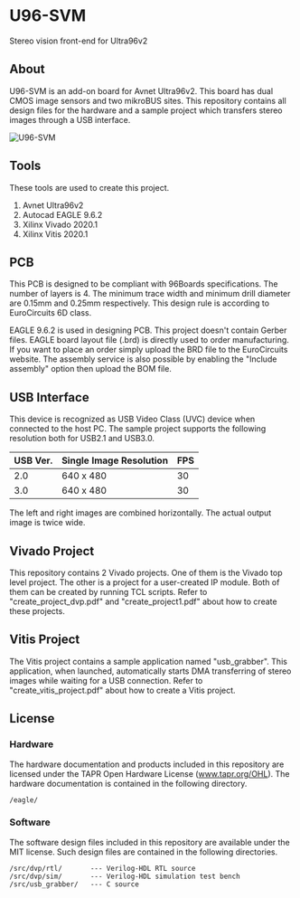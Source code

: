 # U96-SVM
Stereo vision front-end for Ultra96v2


## About
U96-SVM is an add-on board for Avnet Ultra96v2.
This board has dual CMOS image sensors and two mikroBUS sites.
This repository contains all design files for the hardware and a sample project 
which transfers stereo images through a USB interface.

![U96-SVM](https://github.com/sdoira/U96-SVM/blob/main/U96-SVM_320x240.png)


## Tools

These tools are used to create this project.
1. Avnet Ultra96v2
2. Autocad EAGLE 9.6.2
3. Xilinx Vivado 2020.1
4. Xilinx Vitis 2020.1


## PCB
This PCB is designed to be compliant with 96Boards specifications.
The number of layers is 4.
The minimum trace width and minimum drill diameter are 0.15mm and 0.25mm respectively.
This design rule is according to EuroCircuits 6D class.


EAGLE 9.6.2 is used in designing PCB.
This project doesn't contain Gerber files. EAGLE board layout file (.brd) is directly used to order manufacturing.
If you want to place an order simply upload the BRD file to the EuroCircuits website.
The assembly service is also possible by enabling the "Include assembly" option then upload the BOM file.


## USB Interface
This device is recognized as USB Video Class (UVC) device when connected to the host PC.
The sample project supports the following resolution both for USB2.1 and USB3.0.

| USB Ver. | Single Image Resolution | FPS  |
| :---     | :---                    | :--- |
| 2.0      | 640 x 480               | 30   |
| 3.0      | 640 x 480               | 30   |

The left and right images are combined horizontally.
The actual output image is twice wide.


## Vivado Project
This repository contains 2 Vivado projects.
One of them is the Vivado top level project.
The other is a project for a user-created IP module.
Both of them can be created by running TCL scripts.
Refer to "create_project_dvp.pdf" and "create_project1.pdf" about how to create these projects.


## Vitis Project
The Vitis project contains a sample application named "usb_grabber".
This application, when launched, automatically starts DMA transferring of stereo images while waiting for a USB connection.
Refer to "create_vitis_project.pdf" about how to create a Vitis project.


## License
### Hardware
The hardware documentation and products included in this repository are licensed under the TAPR Open Hardware License (www.tapr.org/OHL).
The hardware documentation is contained in the following directory.

	/eagle/

### Software
The software design files included in this repository are available under the MIT license.
Such design files are contained in the following directories.

	/src/dvp/rtl/		--- Verilog-HDL RTL source
	/src/dvp/sim/		--- Verilog-HDL simulation test bench
	/src/usb_grabber/	--- C source


